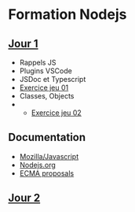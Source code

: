 # Formation Nodejs

## [Jour 1](https://github.com/Italemyae/Formation-NodeJS/blob/master/instructions-j1.md)
- Rappels JS
- Plugins VSCode
- JSDoc et Typescript
- [Exercice jeu 01](https://github.com/Italemyae/Formation-NodeJS/blob/master/instructions-j1.md#jeu-du-plus-et-du-moins)
- Classes, Objects
- - [Exercice jeu 02](https://github.com/Italemyae/Formation-NodeJS/blob/master/instructions-j1.md#jeu-du-plus-et-du-moins-2)

## Documentation
* [Mozilla/Javascript](https://developer.mozilla.org/fr/docs/Web/JavaScript)
* [Nodejs.org](https://nodejs.org/docs/latest-v16.x/api/)
* [ECMA proposals](https://github.com/tc39/proposals)

## [Jour 2](https://github.com/Italemyae/Formation-NodeJS/blob/master/instructions-j2.md)
